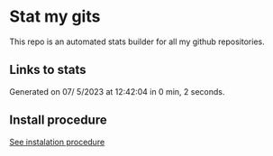 # Stat my gits

This repo is an automated stats builder for all my github repositories.

## Links to stats


Generated on 07/ 5/2023 at 12:42:04 in 0 min, 2 seconds.

## Install procedure

[See instalation procedure](./src/install.md)
